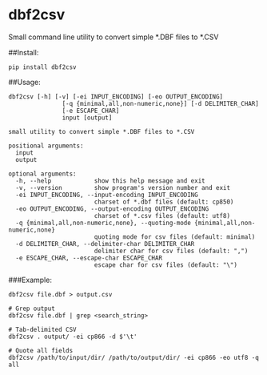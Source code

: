 # dbf2csv

Small command line utility to convert simple *.DBF files to *.CSV

##Install:

    pip install dbf2csv


##Usage:

	dbf2csv [-h] [-v] [-ei INPUT_ENCODING] [-eo OUTPUT_ENCODING]
				   [-q {minimal,all,non-numeric,none}] [-d DELIMITER_CHAR]
				   [-e ESCAPE_CHAR]
				   input [output]
	
	small utility to convert simple *.DBF files to *.CSV
	
	positional arguments:
	  input
	  output
	
	optional arguments:
	  -h, --help            show this help message and exit
	  -v, --version         show program's version number and exit
	  -ei INPUT_ENCODING, --input-encoding INPUT_ENCODING
							charset of *.dbf files (default: cp850)
	  -eo OUTPUT_ENCODING, --output-encoding OUTPUT_ENCODING
							charset of *.csv files (default: utf8)
	  -q {minimal,all,non-numeric,none}, --quoting-mode {minimal,all,non-numeric,none}
							quoting mode for csv files (default: minimal)
	  -d DELIMITER_CHAR, --delimiter-char DELIMITER_CHAR
							delimiter char for csv files (default: ",")
	  -e ESCAPE_CHAR, --escape-char ESCAPE_CHAR
							escape char for csv files (default: "\")


###Example:

	dbf2csv file.dbf > output.csv
	
	# Grep output
	dbf2csv file.dbf | grep <search_string>
	
	# Tab-delimited CSV
	dbf2csv . output/ -ei cp866 -d $'\t'
	
	# Quote all fields
	dbf2csv /path/to/input/dir/ /path/to/output/dir/ -ei cp866 -eo utf8 -q all
	